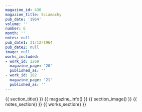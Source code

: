 ```yaml
---
magazine_id: 430
magazine_title: Sciamachy
pub_date: '1964'
volume: ''
number: 6
month: ''
notes: null
pub_date1: 31/12/1964
pub_date2: null
image: null
works_included:
- work_id: 1269
  magazine_page: '20'
  published_as: ''
- work_id: 182
  magazine_page: '21'
  published_as: ''
---
```


{{ section_title() }}
{{ magazine_info() }}
{{ section_image() }}
{{ notes_section() }}
{{ works_section() }}

